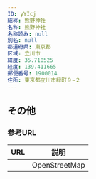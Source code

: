 ```yaml
---
ID: yYIcj
総称: 熊野神社
名称: 熊野神社
名称読み: null
別名: null
都道府県: 東京都
区域: 立川市
緯度: 35.710525
経度: 139.411665
郵便番号: 1900014
住所: 東京都立川市緑町９−２
---
```


## その他

### 参考URL

| URL | 説明          |
| --- | ------------- |
|     | OpenStreetMap |
